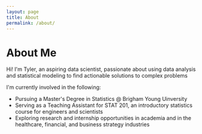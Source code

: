 ```yaml
---
layout: page
title: About
permalink: /about/
---
```


# About Me
Hi! I'm Tyler, an aspiring data scientist, passionate about using data analysis and statistical modeling to find actionable solutions to complex problems

I'm currently involved in the following:

- Pursuing a Master's Degree in Statistics @ Brigham Young Uinversity
- Serving as a Teaching Assistant for STAT 201, an introductory statistics course for engineers and scientists
- Exploring research and internship opportunities in academia and in the healthcare, financial, and business strategy industries

